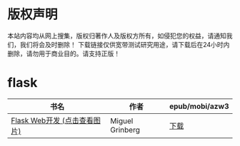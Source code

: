 # 版权声明

本站内容均从网上搜集，版权归著作人及版权方所有，如侵犯您的权益，请通知我们，我们将会及时删除！ 下载链接仅供宽带测试研究用途，请下载后在24小时内删除，请勿用于商业目的。请支持正版！

# flask

| 书名 | 作者 | epub/mobi/azw3 |
| --- | --- | --- |
| [Flask Web开发 (点击查看图片)](https://www.dushupai.com/attachment/2024/06/03/5c8a7d74dec80c31.jpg) | Miguel Grinberg | [下载](https://url89.ctfile.com/f/31084289-1357018324-e7bedb?p=8866) |
